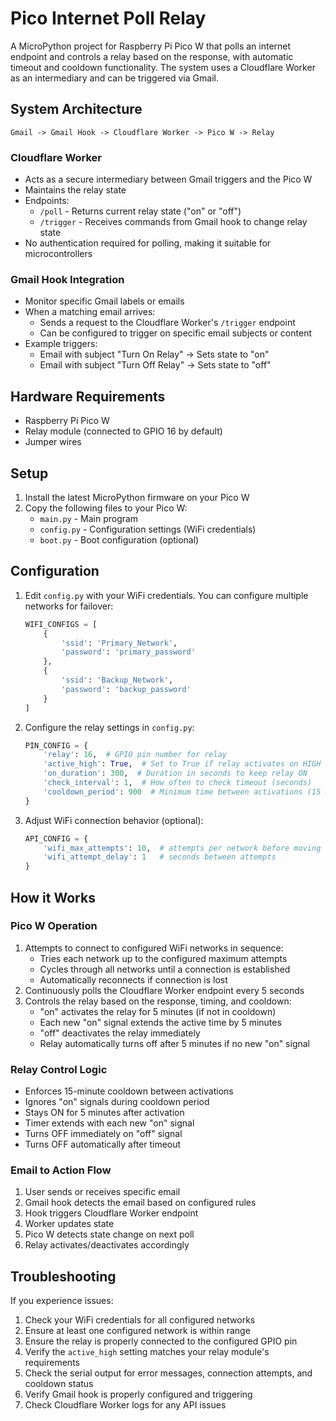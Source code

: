 # Pico Internet Poll Relay

A MicroPython project for Raspberry Pi Pico W that polls an internet endpoint and controls a relay based on the response, with automatic timeout and cooldown functionality. The system uses a Cloudflare Worker as an intermediary and can be triggered via Gmail.

## System Architecture

```
Gmail -> Gmail Hook -> Cloudflare Worker -> Pico W -> Relay
```

### Cloudflare Worker
- Acts as a secure intermediary between Gmail triggers and the Pico W
- Maintains the relay state
- Endpoints:
  - `/poll` - Returns current relay state ("on" or "off")
  - `/trigger` - Receives commands from Gmail hook to change relay state
- No authentication required for polling, making it suitable for microcontrollers

### Gmail Hook Integration
- Monitor specific Gmail labels or emails
- When a matching email arrives:
  - Sends a request to the Cloudflare Worker's `/trigger` endpoint
  - Can be configured to trigger on specific email subjects or content
- Example triggers:
  - Email with subject "Turn On Relay" -> Sets state to "on"
  - Email with subject "Turn Off Relay" -> Sets state to "off"

## Hardware Requirements

- Raspberry Pi Pico W
- Relay module (connected to GPIO 16 by default)
- Jumper wires

## Setup

1. Install the latest MicroPython firmware on your Pico W
2. Copy the following files to your Pico W:
   - `main.py` - Main program
   - `config.py` - Configuration settings (WiFi credentials)
   - `boot.py` - Boot configuration (optional)

## Configuration

1. Edit `config.py` with your WiFi credentials. You can configure multiple networks for failover:
   ```python
   WIFI_CONFIGS = [
       {
           'ssid': 'Primary_Network',
           'password': 'primary_password'
       },
       {
           'ssid': 'Backup_Network',
           'password': 'backup_password'
       }
   ]
   ```

2. Configure the relay settings in `config.py`:
   ```python
   PIN_CONFIG = {
       'relay': 16,  # GPIO pin number for relay
       'active_high': True,  # Set to True if relay activates on HIGH
       'on_duration': 300,  # Duration in seconds to keep relay ON
       'check_interval': 1,  # How often to check timeout (seconds)
       'cooldown_period': 900  # Minimum time between activations (15 minutes)
   }
   ```

3. Adjust WiFi connection behavior (optional):
   ```python
   API_CONFIG = {
       'wifi_max_attempts': 10,  # attempts per network before moving to next
       'wifi_attempt_delay': 1   # seconds between attempts
   }
   ```

## How it Works

### Pico W Operation
1. Attempts to connect to configured WiFi networks in sequence:
   - Tries each network up to the configured maximum attempts
   - Cycles through all networks until a connection is established
   - Automatically reconnects if connection is lost
2. Continuously polls the Cloudflare Worker endpoint every 5 seconds
3. Controls the relay based on the response, timing, and cooldown:
   - "on" activates the relay for 5 minutes (if not in cooldown)
   - Each new "on" signal extends the active time by 5 minutes
   - "off" deactivates the relay immediately
   - Relay automatically turns off after 5 minutes if no new "on" signal

### Relay Control Logic
- Enforces 15-minute cooldown between activations
- Ignores "on" signals during cooldown period
- Stays ON for 5 minutes after activation
- Timer extends with each new "on" signal
- Turns OFF immediately on "off" signal
- Turns OFF automatically after timeout

### Email to Action Flow
1. User sends or receives specific email
2. Gmail hook detects the email based on configured rules
3. Hook triggers Cloudflare Worker endpoint
4. Worker updates state
5. Pico W detects state change on next poll
6. Relay activates/deactivates accordingly

## Troubleshooting

If you experience issues:
1. Check your WiFi credentials for all configured networks
2. Ensure at least one configured network is within range
3. Ensure the relay is properly connected to the configured GPIO pin
4. Verify the `active_high` setting matches your relay module's requirements
5. Check the serial output for error messages, connection attempts, and cooldown status
6. Verify Gmail hook is properly configured and triggering
7. Check Cloudflare Worker logs for any API issues 